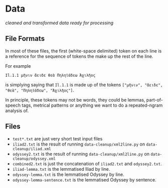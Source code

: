 # Data

*cleaned and transformed data ready for processing*

## File Formats

In most of these files, the first (white-space delimited) token on each line is a reference for the sequence of tokens the make up the rest of the line.

For example

```
Il.1.1 μῆνιν ἄειδε θεὰ Πηληϊάδεω Ἀχιλῆος
```

is simplying saying that `Il.1.1` is made up of the tokens `["μῆνιν", "ἄειδε", "θεὰ", "Πηληϊάδεω", "Ἀχιλῆος"]`.

In principle, these tokens may not be words, they could be lemmas, part-of-speech tags, metrical patterns or anything we want to do a repeated-ngram analysis of.


## Files

* `test*.txt` are just very short test input files
* `iliad2.txt` is the result of running `data-cleanup/xml2line.py` on `data-cleanup/iliad.xml`
* `odyssey2.txt` is the result of running `data-cleanup/xml2line.py` on `data-cleanup/odyssey.xml`
* `combined2.txt` is just the concatenation of `iliad2.txt` and `odyssey2.txt`.
* `iliad-lemma.txt` is the lemmatised Iliad by line.
* `odyssey-lemma.txt` is the lemmatised Odyssey by line.
* `odyssey-lemma-sentence.txt` is the lemmatised Odyssey by sentence.

